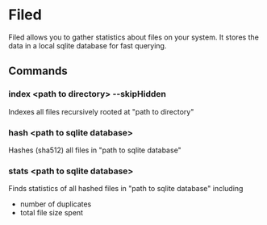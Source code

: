 # Filed

Filed allows you to gather statistics about files on your system.
It stores the data in a local sqlite database for fast querying.

## Commands

### index \<path to directory> --skipHidden

Indexes all files recursively rooted at "path to directory" 

### hash \<path to sqlite database>

Hashes (sha512) all files in "path to sqlite database"

### stats \<path to sqlite database>

Finds statistics of all hashed files in "path to sqlite database"
including 
* number of duplicates
* total file size spent
